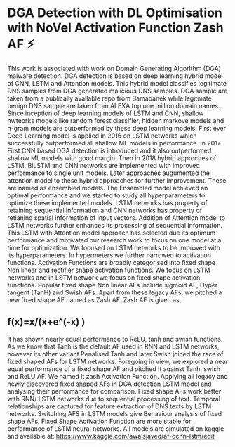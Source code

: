 # DGA Detection with DL Optimisation with NoVel Activation Function Zash AF :zap:

This work is associated with work on Domain Generating Algorithm (DGA) malware detection. DGA detection is based on deep learning hybrid model of CNN, LSTM and Attention models. This hybrid model classifies legitimate DNS samples from DGA generated malicious DNS samples. DGA sample are taken from a publically available repo from Bamabanek while legitmate benign DNS sample are taken from ALEXA top one million domain names. Since inception of deep learning models of LSTM and CNN, shallow nwteorks models like random forest classifier, hidden markove models and n-gram models are outperformed by these deep learning models. First ever Deep Learning model is applied in 2016 on LSTM networks which successfully outperformed all shallow ML models in performance. In 2017 First CNN based DGA detection is introduced and it also outperformed shallow ML models with good margin.  Then in 2018 hybrid approches of LSTM, BiLSTM and CNN networks are implemented with improved performance to single unit models. Later approaches augumented the attention model to these hybrid approaches for further improvement. These are named as ensembled models.  The Ensembled model achieved an optimal performance and we started to study all hyperparameters to optimize these implemented models. LSTM networks has property of retaining sequential information and CNN networks has property of retianing spatial information of input vectors. Addition of Attention model to LSTM networks further enhances its processing of sequential information.
This LSTM with Attention model approach has selected due its optimum performance and motivated our research work to focus on one model at a time for optimization. We focused on LSTM networks to be improved with its hyperparameters. In hypermeters we further narrowed to activation functions. Activation Functions are broadly categorised into fixed shape Non linear and rectifier shape activation functions. We focus on LSTM networks and in LSTM network we focus on fixed shape activation functions. Popular fixed shape Non linear AFs include sigmoid AF, Hyper tangent (TanH) and Swish AFs.  Apart from these legacy AFs, we pitched a new fixed shape AF named as Zash AF.  Zash AF is given as,

## f(x)=x/(x+e^(-x) )

It has shown nearly equal performance to ReLU, tanh and swish functions. As we know that Tanh is the default AF used in RNN and LSTM networks, however its other variant Penalised Tanh  and later Swish joined the race of fixed shaped AFs for LSTM networks. Foregoing in view, we explored a near equal performance of a fixed shape AF and pitched it against Tanh, swish and ReLU AF. We named it zash Activation Function. Applying all legacy and newly discovered fixed shaped AFs in DGA detection LSTM model and analysing their performance for comparison. Fixed shape AFs work better with RNN/ LSTM networks due to sequential processing of text. Temporal relationships are captured for feature extraction of DNS texts by LSTM networks. 
Switching AFS in LSTM models give Behaviour analysis of fixed shape AFs. Fixed Shape Activation Function are more stable for performance of LSTM neural networks.
All models are simulated on kaggle and available  at: 
https://www.kaggle.com/awaisjaved/af-dcnn-lstm/edit
